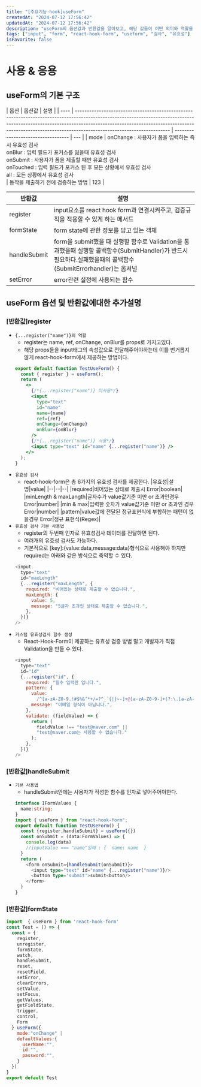 ```yaml
---
title: "[주요기능·hook]useForm"
createdAt: "2024-07-12 17:56:42"
updatedAt: "2024-07-12 17:56:42"
description: "useForm의 옵션값과 반환값을 알아보고, 해당 값들이 어떤 의미와 역활을 가지는지 확인한다."
tags: ["input", "form", "react-hook-form", "useform", "검사", "유효성"]
isFavorite: false
---
```


# 사용 & 응용

## useForm의 기본 구조

| 옵션 | 옵션값                                                                                                                                                                                                                                                                            | 설명                               |
| ---- | --------------------------------------------------------------------------------------------------------------------------------------------------------------------------------------------------------------------------------------------------------------------------------- | ---------------------------------- | --- |
| mode | onChange : 사용자가 폼을 입력하는 즉시 유효성 검사 </br> onBlur : 입력 필드가 포커스를 잃을때 유효성 검사 </br> onSubmit : 사용자가 폼을 제출할 때만 유효성 검사 </br> onTouched : 입력 필드가 포커스 된 후 모든 상황에서 유효성 검사 </br> all : 모든 상황에서 유효성 검사 </br> | 동작을 제출하기 전에 검증하는 방법 | 123 |

| 반환값       | 설명                                                                                                                                                           |
| ------------ | -------------------------------------------------------------------------------------------------------------------------------------------------------------- |
| register     | input요소를 react hook form과 연결시켜주고, 검증규칙을 적용할 수 있게 하는 메서드                                                                              |
| formState    | form state에 관한 정보를 담고 있는 객체                                                                                                                        |
| handleSubmit | form을 submit했을 때 실행할 함수로 Validation을 통과했을때 실행할 콜백함수(SubmitHandler)가 반드시 필요하다.실패했을때의 콜백함수(SubmitErrorhandler)는 옵셔널 |
| setError     | error관련 설정에 사용되는 함수                                                                                                                                 |

## useForm 옵션 및 반환값에대한 추가설명

### [반환값]register

- `{...register("name")}의 역활`
  - register는 name, ref, onChange, onBlur를 props로 가지고있다.
  - 해당 props들을 input태그의 속성값으로 전달해주어야하는데 이를 번거롭지 않게 react-hook-form에서 제공하는 방법이다.
  ```jsx
  export default function TestUseForm() {
    const { register } = useForm();
    return (
      <>
        {/*{...register("name")} 미사용*/}
        <input
          type="text"
          id="name"
          name={name}
          ref={ref}
          onChange={onChange}
          onBlur={onBlur}
        />
        {/*{...register("name")} 사용*/}
        <input type="text" id="name" {...register("name")} />
      </>
    );
  }
  ```
- `유효성 검사`
  - react-hook-form은 총 6가지의 유효성 검사를 제공한다.
    |유효성|설명|value|
    |--|--|--|
    |required|비어있는 상태로 제출시 Error|boolean|
    |minLength & maxLangth|글자수가 value값기준 미만 or 초과인경우 Error|number|
    |min & max|입력한 숫자가 value값기준 미만 or 초과인 경우 Error|number|
    |pattern|value값에 전달된 정규표현식에 부합하는 패턴이 없을경우 Error|정규 표현식(Regex)|
- `유효성 검사 기본 사용법`
  - register의 두번째 인자로 유효성검사 데이터를 전달하면 된다.
  - 여러개의 유효성 검사도 가능하다.
  - 기본적으로 [key]:{value:data,message:data}형식으로 사용해야 하지만 required는 아래와 같은 방식으로 축약할 수 있다.
  ```js
  <input
    type="text"
    id="maxLength"
    {...register("maxLength", {
      required: "비어있는 상태로 제출할 수 없습니다.",
      maxLength: {
        value: 5,
        message: "5글자 초과인 상태로 제출할 수 없습니다.",
      },
    })}
  />
  ```
- `커스텀 유효성검사 함수 생성`
  - React-Hook-Form이 제공하는 유효성 검증 방법 말고 개발자가 직접 Validation을 만들 수 있다.
  ```js
  <input
    type="text"
    id="id"
    {...register("id", {
      required: "필수 입력란 입니다.",
      pattern: {
        value:
          /^[a-zA-Z0-9.!#$%&’*+/=?^_`{|}~-]+@[a-zA-Z0-9-]+(?:\.[a-zA-Z0-9-]+)*$/,
        message: "이메일 형식이 아닙니다.",
      },
      validate: (fieldValue) => {
        return (
          fieldValue !== "test@naver.com" ||
          "test@naver.com는 사용할 수 없습니다."
        );
      },
    })}
  />
  ```

### [반환값]handleSubmit

- `기본 사용법`
  - handleSubmit안에는 사용자가 작성한 함수를 인자로 넣어주어야한다.
  ```ts
  interface IFormValues {
    name:string;
  }
  import { useForm } from "react-hook-form";
  export default function TestUseForm() {
    const {register,handleSubmit} = useForm({})
    const onSubmit = (data:FormValues) => {
      console.log(data)
      //inputValue === "name"일때 : {  name: name  }
    }
    return (
      <form onSubmit={handleSubmit(onSubmit)}>
        <input type="text" id="name" {...register("name")}/>
        <button type='submit'>submit<button/>
      </form>
    )
  }
  ```

### [반환값]formState

```js
import  { useForm } from 'react-hook-form'
const Test = () => {
  const = {
    register,
    unregister,
    formState,
    watch,
    handleSubmit,
    reset,
    resetField,
    setError,
    clearErrors,
    setValue,
    setFocus,
    getValues,
    getFieldState,
    trigger,
    control,
    Form
  } useForm({
    mode:"onChange" |
    defaultValues:{
      userName:"",
      id:"",
      password:"",
    }
  })
}
export default Test
```
